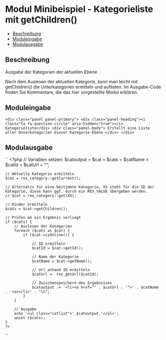 # Modul Minibeispiel - Kategorieliste mit getChildren()

- [Beschreibung](#beschreibung)
- [Moduleingabe](#moduleingabe)
- [Modulausgabe](#modulausgabe)

<a name="beschreibung"></a>
## Beschreibung

Ausgabe der Kategorien der aktuellen Ebene

Nach dem Auslesen der aktuellen Kategorie, kann man leicht mit getChildren() die Unterkategorien ermitteln und auflisten. 
Im Ausgabe-Code finden Sie Kommentare, die das hier vorgestellte Modul erklären. 

<a name="moduleingabe"></a>
## Moduleingabe

``
    <div class="panel panel-primary">
        <div class="panel-heading"><i class="fa fa-question-circle" aria-hidden="true"></i> Kategorieliste</div>
        <div class="panel-body">
            Erstellt eine Liste aller Unterkategorien dieser Kategorie-Ebene
        </div>
    </div>
`` 

<a name="modulausgabe"></a>
## Modulausgabe

``
    <?php
    // Variablen setzen: 
    $catoutput = $cat = $cats = $catName = $catId = $catUrl = "";
    
    // Aktuelle Kategorie ermitteln
    $cat = rex_category::getCurrent();
   
    // Alternativ für eine bestimmte Kategorie, XX steht für die ID der Kategorie, diese kann ggf. durch ein REX_VALUE übergeben werden. 
    // $cat = rex_category::get(XX);
   
    // Kinder ermitteln
    $cats = $cat->getChildren();
    
    // Prüfen ob ein Ergebnis vorliegt
    if ($cats) {
        // Auslesen der Kategorien
        foreach ($cats as $cat) {
            if ($cat->isOnline()) {
                
                // ID ermitteln
                $catId = $cat->getId();
                
                // Name der Kategorie
                $catName = $cat->getName();
                
                // Url anhand ID ermitteln
                $catUrl =  rex_getUrl($catId);
                
                // Zwischenspeichern des Ergebnisses
                $catoutput .= '<li><a href="' . $catUrl . '">' . $catName . '<a></li>' . "\n";
            }
        }
        
        // Ausgabe 
        echo '<ul class="catlist">'.$catoutput.'</ul>';
        unset ($cats);
    }
    ?>
``
